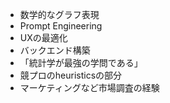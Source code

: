 - 数学的なグラフ表現
- Prompt Engineering
- UXの最適化
- バックエンド構築
- 「統計学が最強の学問である」
- 競プロのheuristicsの部分
- マーケティングなど市場調査の経験
